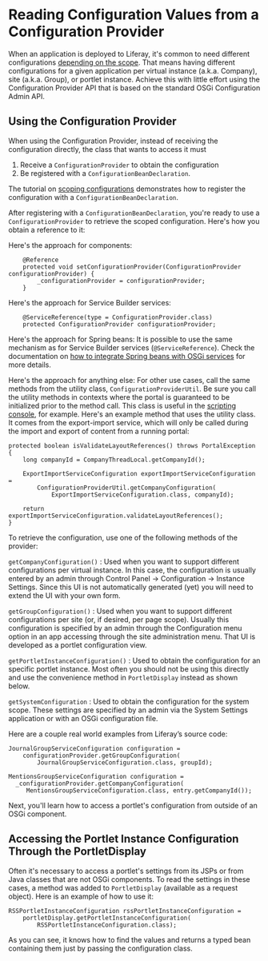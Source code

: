 # Reading Configuration Values from a Configuration Provider [](id=reading-configuration-values-from-a-configuration-provider)

When an application is deployed to Liferay, it's common to need different
configurations [depending on the scope](/develop/tutorials/-/knowledge_base/7-1/making-applications-configurable/scoping-configurations). That means having different
configurations for a given application per virtual instance (a.k.a. Company),
site (a.k.a. Group), or portlet instance. Achieve this with little effort using
the Configuration Provider API that is based on the standard OSGi Configuration
Admin API.

## Using the Configuration Provider [](id=using-the-configuration-provider)

When using the Configuration Provider, instead of receiving the configuration
directly, the class that wants to access it must 

1.  Receive a `ConfigurationProvider` to obtain the configuration
2.  Be registered with a `ConfigurationBeanDeclaration`.

The tutorial on [scoping configurations](/develop/tutorials/-/knowledge_base/7-1/making-applications-configurable/scoping-configurations) demonstrates how to register the
configuration with a `ConfigurationBeanDeclaration`.

After registering with a `ConfigurationBeanDeclaration`, you're ready to use a
`ConfigurationProvider` to retrieve the scoped configuration. Here's how you
obtain a reference to it:

Here's the approach for components:

        @Reference
        protected void setConfigurationProvider(ConfigurationProvider configurationProvider) {
            _configurationProvider = configurationProvider;
        }

Here's the approach for Service Builder services:

        @ServiceReference(type = ConfigurationProvider.class)
        protected ConfigurationProvider configurationProvider;

Here's the approach for Spring beans: It is possible to use the same mechanism as for Service
  Builder services (`@ServiceReference`). Check the documentation on [how to
  integrate Spring beans with OSGi services](/develop/tutorials/-/knowledge_base/7-0/finding-and-invoking-liferay-services#referencing-osgi-services) for more details.

Here's the approach for anything else: For other use cases, call the same
methods from the utility class, `ConfigurationProviderUtil`. Be sure you call
the utility methods in contexts where the portal is guaranteed to be initialized
prior to the method call. This class is useful in the [scripting
console](/discover/portal/-/knowledge_base/7-0/running-scripts-from-the-script-console),
for example. Here's an example method that uses the utility class. It comes from
the export-import service, which will only be called during the import and
export of content from a running portal:

	protected boolean isValidateLayoutReferences() throws PortalException {
		long companyId = CompanyThreadLocal.getCompanyId();

		ExportImportServiceConfiguration exportImportServiceConfiguration =
			ConfigurationProviderUtil.getCompanyConfiguration(
				ExportImportServiceConfiguration.class, companyId);

		return exportImportServiceConfiguration.validateLayoutReferences();
	}

To retrieve the configuration, use one of the following methods of the provider:

`getCompanyConfiguration()`
: Used when you want to support different configurations per virtual instance.
In this case, the configuration is usually entered by an admin through Control
Panel &rarr; Configuration &rarr; Instance Settings. Since this UI is not
automatically generated (yet) you will need to extend the UI with your own form.

`getGroupConfiguration()`
: Used when you want to support different configurations per site (or, if
desired, per page scope). Usually this configuration is specified by an admin
through the Configuration menu option in an app accessing through the site
administration menu. That UI is developed as a portlet configuration view.

`getPortletInstanceConfiguration()`
: Used to obtain the configuration for an specific portlet instance. Most often
you should not be using this directly and use the convenience method in
`PortletDisplay` instead as shown below.

`getSystemConfiguration`
: Used to obtain the configuration for the system scope. These settings are
specified by an admin via the System Settings application or with an OSGi
configuration file.

Here are a couple real world examples from Liferay’s source code:

    JournalGroupServiceConfiguration configuration =
        configurationProvider.getGroupConfiguration(
            JournalGroupServiceConfiguration.class, groupId);

    MentionsGroupServiceConfiguration configuration =
      _configurationProvider.getCompanyConfiguration(
         MentionsGroupServiceConfiguration.class, entry.getCompanyId());

Next, you'll learn how to access a portlet's configuration from outside of an
OSGi component.

## Accessing the Portlet Instance Configuration Through the PortletDisplay [](id=accessing-the-portlet-instance-configuration-through-the-portletdisplay)

Often it's necessary to access a portlet's settings from its JSPs or from Java
classes that are not OSGi components. To read the settings in
these cases, a method was added to `PortletDisplay` (available as a
request object). Here is an example of how to use it:

    RSSPortletInstanceConfiguration rssPortletInstanceConfiguration =
        portletDisplay.getPortletInstanceConfiguration(
            RSSPortletInstanceConfiguration.class);

As you can see, it knows how to find the values and returns a typed bean
containing them just by passing the configuration class.
